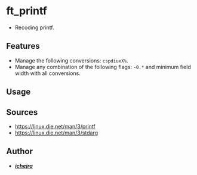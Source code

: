 # ft_printf
- Recoding printf.

## Features
- Manage the following conversions: ```cspdiuxX%```.
-  Manage any combination of the following flags: ```-0.*``` and minimum field
width with all conversions.

## Usage

## Sources
- https://linux.die.net/man/3/printf
- https://linux.die.net/man/3/stdarg

## Author
- ***[ichejra](https://github.com/iTree-m)***
